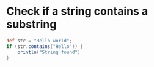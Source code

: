 # Check if a string contains a substring
```groovy
def str = "Hello world";
if (str.contains("Hello")) {
    println("String found")
}
```
